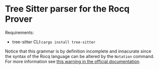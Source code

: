 # Tree Sitter parser for the Rocq Prover

Requirements:

- tree-sitter CLI:`cargo install tree-sitter`

Notice that this grammar is by definition incomplete and innacurate since the syntax of the Rocq language can be altered by the `Notation` command. For more information see [this warning in the official documentation][official-doc-warning].

[official-doc-warning]: https://rocq-prover.org/doc/V9.0.0/refman/language/core/basic.html#syntax-and-lexical-conventions

